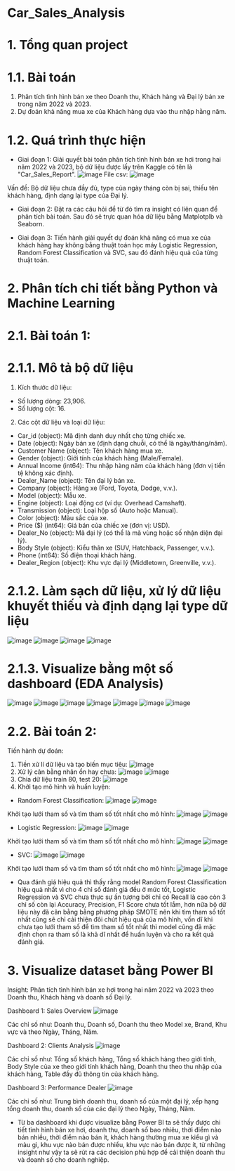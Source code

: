 # Car_Sales_Analysis
# 1. Tổng quan project
# 1.1. Bài toán
1. Phân tích tình hình bán xe theo Doanh thu, Khách hàng và Đại lý bán xe trong năm 2022 và 2023.
2. Dự đoán khả năng mua xe của Khách hàng dựa vào thu nhập hằng năm.
# 1.2. Quá trình thực hiện
* Giai đoạn 1: Giải quyết bài toán phân tích tình hình bán xe hơi trong hai năm 2022 và 2023, bộ dữ liệu được lấy trên Kaggle có tên là "Car_Sales_Report".
![image](https://github.com/user-attachments/assets/e33f0e3a-3a35-482c-b041-9e4acec38384)
File csv: 
![image](https://github.com/user-attachments/assets/f090b079-b92c-4497-b14e-9ed02f7a2e16)

 Vấn đề: Bộ dữ liệu chưa đầy đủ, type của ngày tháng còn bị sai, thiếu tên khách hàng, định dạng lại type của Đại lý. 

* Giai đoạn 2: Đặt ra các câu hỏi để từ đó tìm ra insight có liên quan để phân tích bài toán. Sau đó sẽ trực quan hóa dữ liệu bằng Matplotplb và Seaborn.

* Giai đoạn 3: Tiến hành giải quyết dự đoán khả năng có mua xe của khách hàng hay không bằng thuật toán học máy Logistic Regression, Random Forest Classification và SVC, sau đó đánh hiệu quả của từng thuật toán. 
# 2. Phân tích chi tiết bằng Python và Machine Learning
# 2.1. Bài toán 1:
# 2.1.1. Mô tả bộ dữ liệu
1. Kích thước dữ liệu:
* Số lượng dòng: 23,906.
* Số lượng cột: 16.
2. Các cột dữ liệu và loại dữ liệu:
* Car_id	(object):	Mã định danh duy nhất cho từng chiếc xe.
* Date	(object):	Ngày bán xe (định dạng chuỗi, có thể là ngày/tháng/năm).
* Customer Name	(object): Tên khách hàng mua xe.
* Gender	(object):	Giới tính của khách hàng (Male/Female).
* Annual Income	(int64): Thu nhập hàng năm của khách hàng (đơn vị tiền tệ không xác định).
* Dealer_Name	(object): Tên đại lý bán xe.
* Company	(object): Hãng xe (Ford, Toyota, Dodge, v.v.).
* Model	(object):	Mẫu xe.
* Engine	(object):	Loại động cơ (ví dụ: Overhead Camshaft).
* Transmission (object):	Loại hộp số (Auto hoặc Manual).
* Color	(object):	Màu sắc của xe.
* Price ($)	(int64): Giá bán của chiếc xe (đơn vị: USD).
* Dealer_No	(object):	Mã đại lý (có thể là mã vùng hoặc số nhận diện đại lý).
* Body Style (object):	Kiểu thân xe (SUV, Hatchback, Passenger, v.v.).
* Phone	(int64): Số điện thoại khách hàng.
* Dealer_Region	(object):	Khu vực đại lý (Middletown, Greenville, v.v.).
# 2.1.2. Làm sạch dữ liệu, xử lý dữ liệu khuyết thiếu và định dạng lại type dữ liệu
![image](https://github.com/user-attachments/assets/6fb0b622-9118-4c4c-a524-da8561498199)
![image](https://github.com/user-attachments/assets/d14dbd4e-f0e4-4a77-b8e5-397957ddb4b3)
![image](https://github.com/user-attachments/assets/8cc3d7e4-f5fa-4c3e-8e55-de4b8b1cfeed)
![image](https://github.com/user-attachments/assets/a33a694e-cc47-4c29-8b9e-dc6a009454a3)
# 2.1.3. Visualize bằng một số dashboard (EDA Analysis)
![image](https://github.com/user-attachments/assets/be18f5ac-8bcb-45b9-a3cf-187b35802f70)
![image](https://github.com/user-attachments/assets/20186fdd-68e9-4f95-9981-4d6da4b0807f)
![image](https://github.com/user-attachments/assets/1fea87e2-8a65-4027-89cc-98ffce6e8925)
![image](https://github.com/user-attachments/assets/49053a21-97ef-465f-9e5c-8523e9f78ed2)
![image](https://github.com/user-attachments/assets/11b5e492-3a1e-4307-a57e-5c53e82a8f92)
![image](https://github.com/user-attachments/assets/c9ff641e-c6f8-4678-96ab-cc0cbee05008)
![image](https://github.com/user-attachments/assets/edaff43b-f774-4cc1-811e-ac54181f79aa)
# 2.2. Bài toán 2:
Tiến hành dự đoán:
1. Tiền xử lí dữ liệu và tạo biến mục tiêu:
![image](https://github.com/user-attachments/assets/14160b2f-6903-4548-9b84-8c37ad3a4020)
2. Xử lý cân bằng nhãn ổn hay chưa:
![image](https://github.com/user-attachments/assets/d681c3bf-d03b-44e4-a6f2-b5b8dcea25f3)
![image](https://github.com/user-attachments/assets/7fce4aea-58b6-4dc1-9461-c22cdd1c9cc4)
3. Chia dữ liệu train 80, test 20:
![image](https://github.com/user-attachments/assets/398b121a-46f7-425a-986a-1959e4c57191)
4. Khởi tạo mô hình và huấn luyện:
* Random Forest Classification:
![image](https://github.com/user-attachments/assets/530d9d8a-17d8-48d0-9925-b78490d6a291)
![image](https://github.com/user-attachments/assets/0a299a18-2fa1-457c-8277-20acdcb71a46)

Khởi tạo lưới tham số và tìm tham số tốt nhất cho mô hình:
![image](https://github.com/user-attachments/assets/c15ffa79-e9b6-4aa5-b533-91698857e4a8)
![image](https://github.com/user-attachments/assets/f380f3b0-f925-48cc-8d89-040779f2f5d3)

* Logistic Regression:
![image](https://github.com/user-attachments/assets/0ea57942-3b19-44ac-b591-65a4b6ff1c36)
![image](https://github.com/user-attachments/assets/d359d5dc-da07-4b86-8725-3376437e3584)

Khởi tạo lưới tham số và tìm tham số tốt nhất cho mô hình:
![image](https://github.com/user-attachments/assets/5b046e91-362b-4d53-acf3-18b8f8b1eecb)
![image](https://github.com/user-attachments/assets/f6cc1e0d-6144-4f16-a1d9-6adc644bb7f4)

* SVC:
![image](https://github.com/user-attachments/assets/3a479c82-6dc3-492b-8c2e-d5d896690a38)
![image](https://github.com/user-attachments/assets/afc92087-cc2d-4252-a11a-98743027f269)

Khởi tạo lưới tham số và tìm tham số tốt nhất cho mô hình:
![image](https://github.com/user-attachments/assets/eab39309-e53b-4c9b-8d7c-5e2d77fb4c18)
![image](https://github.com/user-attachments/assets/d304771e-71fb-4be2-9ee6-034e352b2c3e)

* Qua đánh giá hiệu quả thì thấy rằng model Random Forest Classification hiệu quả nhất vì cho 4 chỉ số đánh giá đều ở mức tốt, Logistic Regression và SVC chưa thực sự ấn tượng bởi chỉ có Recall là cao còn 3 chỉ số còn lại Accuracy, Precision, F1 Score chưa tốt lắm, hơn nữa bộ dữ liệu này đã cân bằng bằng phương pháp SMOTE nên khi tìm tham số tốt nhất cũng sẽ chỉ cải thiện đôi chút hiệu quả của mô hình, vốn dĩ khi chưa tạo lưới tham số để tìm tham số tốt nhất thì model cũng đã mặc định chọn ra tham số là khả dĩ nhất để huấn luyện và cho ra kết quả đánh giá.

# 3. Visualize dataset bằng Power BI
Insight: Phân tích tình hình bán xe hơi trong hai năm 2022 và 2023 theo Doanh thu, Khách hàng và doanh số Đại lý.

Dashboard 1: Sales Overview
![image](https://github.com/user-attachments/assets/68e249eb-e922-4a27-9572-f31067df1be8)

Các chỉ số như: Doanh thu, Doanh số, Doanh thu theo Model xe, Brand, Khu vực và theo Ngày, Tháng, Năm.

Dashboard 2: Clients Analysis
![image](https://github.com/user-attachments/assets/07584cf2-3b1a-443c-b36d-86b79c08a310)

Các chỉ số như: Tổng số khách hàng, Tổng số khách hàng theo giới tính, Body Style của xe theo giới tính khách hàng, Doanh thu theo thu nhập của khách hàng, Table đầy đủ thông tin của khách hàng.

Dashboard 3: Performance Dealer
![image](https://github.com/user-attachments/assets/b926a98c-4c1c-4bd0-a5e9-9161a3790a49)

Các chỉ số như: Trung bình doanh thu, doanh số của một đại lý, xếp hạng tổng doanh thu, doanh số của các đại lý theo Ngày, Tháng, Năm. 

* Từ ba dashboard khi được visualize bằng Power BI ta sẽ thấy được chi tiết tình hình bán xe hơi, doanh thu, doanh số bao nhiêu, thời điểm nào bán nhiều, thời điểm nào bán ít, khách hàng thường mua xe kiểu gì và màu gì, khu vực nào bán được nhiều, khu vực nào bán được ít, từ những insight như vậy ta sẽ rút ra các decision phù hợp để cải thiện doanh thu và doanh số cho doanh nghiệp. 




 






























